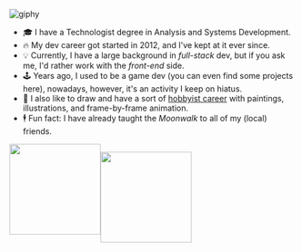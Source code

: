 <!--
<a href="https://www.linkedin.com/in/louizard/"><img src="https://img.shields.io/badge/LinkedIn-0077B5?style=for-the-badge&logo=linkedin&logoColor=white"></a>
-->

![giphy](https://user-images.githubusercontent.com/2921281/236961907-2c85d9cc-044f-4ba7-b9b0-907eae91abcc.gif)

- 🎓 I have a Technologist degree in Analysis and Systems Development.
- 🔥 My dev career got started in 2012, and I've kept at it ever since.
- 💡 Currently, I have a large background in _full-stack_ dev, but if you ask me, I'd rather work with the _front-end_ side.
- 🕹️ Years ago, I used to be a game dev (you can even find some projects here), nowadays, however, it's an activity I keep on hiatus.
- 🎨 I also like to draw and have a sort of [hobbyist career](https://luisousarte.tumblr.com/) with paintings, illustrations, and frame-by-frame animation.
- 🕴️ Fun fact: I have already taught the _Moonwalk_ to all of my (local) friends.

<div
  style="display: flex;"
>
  <img
    style="height: 10rem;"
    src="https://github-readme-stats.vercel.app/api/top-langs/?username=lousousa&theme=dark&layout=compact&hide=lua,css,less"
  />

  <img
    style="height: 10rem;"
    src="https://github-readme-stats.vercel.app/api?username=lousousa&theme=dark&hide=stars,issues,contribs"
  />
</div>
